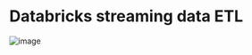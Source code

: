 # Databricks streaming data ETL

![image](https://github.com/Maulik-A/Databricks_stream_ETL/assets/58858333/7ad38e32-ea62-41c5-8614-600c55de5467)


